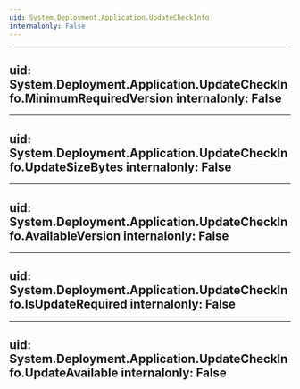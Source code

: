 ```yaml
---
uid: System.Deployment.Application.UpdateCheckInfo
internalonly: False
---
```


---
uid: System.Deployment.Application.UpdateCheckInfo.MinimumRequiredVersion
internalonly: False
---

---
uid: System.Deployment.Application.UpdateCheckInfo.UpdateSizeBytes
internalonly: False
---

---
uid: System.Deployment.Application.UpdateCheckInfo.AvailableVersion
internalonly: False
---

---
uid: System.Deployment.Application.UpdateCheckInfo.IsUpdateRequired
internalonly: False
---

---
uid: System.Deployment.Application.UpdateCheckInfo.UpdateAvailable
internalonly: False
---
